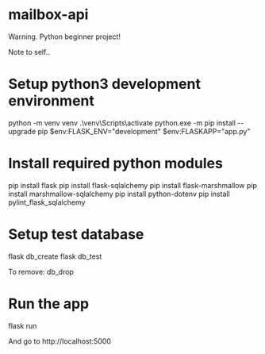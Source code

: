 # mailbox-api

Warning. Python beginner project!

Note to self..

# Setup python3 development environment

python -m venv venv 
.\venv\Scripts\activate
python.exe -m pip install --upgrade pip
$env:FLASK_ENV="development"
$env:FLASKAPP="app.py"

# Install required python modules

pip install flask
pip install flask-sqlalchemy
pip install flask-marshmallow
pip install marshmallow-sqlalchemy
pip install python-dotenv
pip install pylint_flask_sqlalchemy

# Setup test database

flask db_create
flask db_test

To remove: db_drop

# Run the app

flask run

And go to http://localhost:5000
